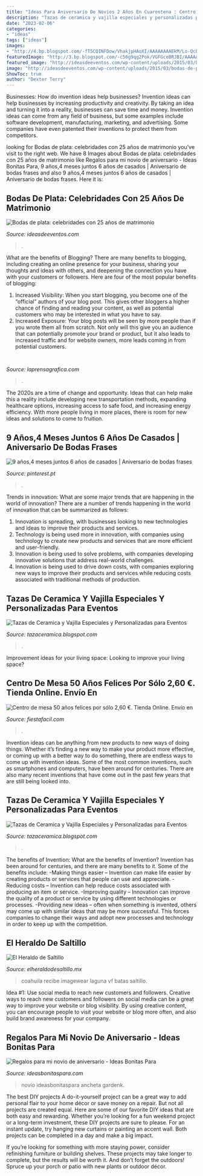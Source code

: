 ```yaml
---
title: "Ideas Para Aniversario De Novios 2 Años En Cuarentena : Centro De Mesa 50 Años Felices Por Sólo 2,60 €. Tienda Online. Envío En"
description: "Tazas de ceramica y vajilla especiales y personalizadas para eventos"
date: "2023-02-06"
categories:
- "ideas"
tags: ["ideas"]
images:
- "http://4.bp.blogspot.com/-fT5CQINFDow/VhakjpHAoXI/AAAAAAAAEkM/Lo-QcE5NTos/s1600/Taza%2Bcon%2Bfoto-taza%2Bcon%2Bcuchara%2Bde%2Bceramica%2Bideal%2Bpara%2Bfiestas%2Bde%2Bquince-souvenirs%2Bnacimiento-casamientos-comuniones%2Bwww.tazaceramica.blogspot.com.jpg"
featuredImage: "http://3.bp.blogspot.com/-c56g9qg2Pok/VGFGceBRJBI/AAAAAAAAB0c/uzSZv7Jz37s/s1600/mediana%2Bnovios%2Bcorazones%2Brojos.jpg"
featured_image: "http://ideasdeeventos.com/wp-content/uploads/2015/03/bodas-de-plata-ideas-momento-precioso.jpg"
image: "http://ideasdeeventos.com/wp-content/uploads/2015/03/bodas-de-plata-ideas-momento-precioso.jpg"
ShowToc: true
author: "Dexter Terry"
---
```



Businesses: How do invention ideas help businesses?
Invention ideas can help businesses by increasing productivity and creativity. By taking an idea and turning it into a reality, businesses can save time and money. Invention ideas can come from any field of business, but some examples include software development, manufacturing, marketing, and advertising. Some companies have even patented their inventions to protect them from competitors.

	

		
looking for Bodas de plata: celebridades con 25 años de matrimonio you've visit to the right web. We have 8 Images about Bodas de plata: celebridades con 25 años de matrimonio like Regalos para mi novio de aniversario - Ideas Bonitas Para, 9 años,4 meses juntos 6 años de casados | Aniversario de bodas frases and also 9 años,4 meses juntos 6 años de casados | Aniversario de bodas frases. Here it is:
		
    
## Bodas De Plata: Celebridades Con 25 Años De Matrimonio

<img loading=lazy src="http://ideasdeeventos.com/wp-content/uploads/2015/03/bodas-de-plata-ideas-momento-precioso.jpg" onerror="this.onerror=null;this.src='https://tse4.mm.bing.net/th?id=OIP.wIFeD658Fs4MLf7jqmEgYQHaFP&amp;pid=15.1';" alt="Bodas de plata: celebridades con 25 años de matrimonio">

_Source: ideasdeeventos.com_

>. 

	

What are the benefits of Blogging?
There are many benefits to blogging, including creating an online presence for your business, sharing your thoughts and ideas with others, and deepening the connection you have with your customers or followers. Here are four of the most popular benefits of blogging: 
1. Increased Visibility: When you start blogging, you become one of the “official” authors of your blog post. This gives other bloggers a higher chance of finding and reading your content, as well as potential customers who may be interested in what you have to say. 
2. Increased Exposure: Your blog posts will be seen by more people than if you wrote them all from scratch. Not only will this give you an audience that can potentially promote your brand or product, but it also leads to increased traffic and for website owners, more leads coming in from potential customers. 

    
## 

<img loading=lazy src="https://c.files.bbci.co.uk/8AB3/production/_110870553_frsimonwedding1994.jpg" onerror="this.onerror=null;this.src='https://tse1.mm.bing.net/th?id=OIP.-q0aImKJ_a8p5TocEu6-mwEsCo&amp;pid=15.1';" alt="">

_Source: laprensagrafica.com_

>. 

	

The 2020s are a time of change and opportunity. Ideas that can help make this a reality include developing new transportation methods, expanding healthcare options, increasing access to safe food, and increasing energy efficiency. With more people living in more places, there is room for new ideas and solutions to come to fruition.

    
## 9 Años,4 Meses Juntos 6 Años De Casados | Aniversario De Bodas Frases

<img loading=lazy src="https://i.pinimg.com/236x/0d/13/3a/0d133ae6d8061dfb98f99db50cfebcfa--surprise-chocolates.jpg?nii=t" onerror="this.onerror=null;this.src='https://tse3.mm.bing.net/th?id=OIP.cjpHURoRAdODJdrIGlNXKgAAAA&amp;pid=15.1';" alt="9 años,4 meses juntos 6 años de casados | Aniversario de bodas frases">

_Source: pinterest.pt_

>. 

	

Trends in innovation: What are some major trends that are happening in the world of innovation?
There are a number of trends happening in the world of innovation that can be summarized as follows: 
1. Innovation is spreading, with businesses looking to new technologies and ideas to improve their products and services. 
2. Technology is being used more in innovation, with companies using technology to create new products and services that are more efficient and user-friendly. 
3. Innovation is being used to solve problems, with companies developing innovative solutions that address real-world challenges. 
4. Innovation is being used to drive down costs, with companies exploring new ways to improve their products and services while reducing costs associated with traditional methods of production.

    
## Tazas De Ceramica Y Vajilla Especiales Y Personalizadas Para Eventos

<img loading=lazy src="http://3.bp.blogspot.com/-c56g9qg2Pok/VGFGceBRJBI/AAAAAAAAB0c/uzSZv7Jz37s/s1600/mediana%2Bnovios%2Bcorazones%2Brojos.jpg" onerror="this.onerror=null;this.src='https://tse4.mm.bing.net/th?id=OIP.DNflzfCbMpRczoadZz6xBgHaFj&amp;pid=15.1';" alt="Tazas de Ceramica y Vajilla Especiales y Personalizadas para Eventos">

_Source: tazaceramica.blogspot.com_

>. 

	

Improvement ideas for your living space:
Looking to improve your living space?

    
## Centro De Mesa 50 Años Felices Por Sólo 2,60 €. Tienda Online. Envío En

<img loading=lazy src="https://www.fiestafacil.com/content/images/thumbs/0018936_centro-de-mesa-50-anos-felices_600.jpeg" onerror="this.onerror=null;this.src='https://tse4.mm.bing.net/th?id=OIP.YYTCFeIafntkxlrKg1H9HAHaHa&amp;pid=15.1';" alt="Centro de mesa 50 años felices por sólo 2,60 €. Tienda Online. Envío en">

_Source: fiestafacil.com_

>. 

	

Invention ideas can be anything from new products to new ways of doing things. Whether it’s finding a new way to make your product more effective, or coming up with a better way to do something, there are endless ways to come up with invention ideas. Some of the most common inventions, such as smartphones and computers, have been around for centuries. There are also many recent inventions that have come out in the past few years that are still being looked into.

    
## Tazas De Ceramica Y Vajilla Especiales Y Personalizadas Para Eventos

<img loading=lazy src="http://4.bp.blogspot.com/-fT5CQINFDow/VhakjpHAoXI/AAAAAAAAEkM/Lo-QcE5NTos/s1600/Taza%2Bcon%2Bfoto-taza%2Bcon%2Bcuchara%2Bde%2Bceramica%2Bideal%2Bpara%2Bfiestas%2Bde%2Bquince-souvenirs%2Bnacimiento-casamientos-comuniones%2Bwww.tazaceramica.blogspot.com.jpg" onerror="this.onerror=null;this.src='https://tse2.mm.bing.net/th?id=OIP.XjOIeJGPn3QIWMZ-_7t6xAHaJ4&amp;pid=15.1';" alt="Tazas de Ceramica y Vajilla Especiales y Personalizadas para Eventos">

_Source: tazaceramica.blogspot.com_

>. 

	

The benefits of Invention: What are the benefits of Invention?
Invention has been around for centuries, and there are many benefits to it. Some of the benefits include: 
-Making things easier – Invention can make life easier by creating products or services that people can use and appreciate. 
-Reducing costs – Invention can help reduce costs associated with producing an item or service. 
-Improving quality – Innovation can improve the quality of a product or service by using different technologies or processes. 
-Providing new ideas – often when something is invented, others may come up with similar ideas that may be more successful. This forces companies to change their ways and adopt new processes and technology in order to keep up with the competition.

    
## El Heraldo De Saltillo

<img loading=lazy src="https://www.elheraldodesaltillo.mx/wp-content/uploads/2020/05/coahuila-recibe-4.jpg" onerror="this.onerror=null;this.src='https://tse4.mm.bing.net/th?id=OIP.T5Xs4A0EPnQ-eASDmZWw8QHaE8&amp;pid=15.1';" alt="El Heraldo de Saltillo">

_Source: elheraldodesaltillo.mx_

>coahuila recibe imagewear laguna vf batas saltillo. 

	

Idea #1: Use social media to reach new customers and followers.
Creative ways to reach new customers and followers on social media can be a great way to improve your website or blog visibility. By using creative content, you can encourage people to visit your website or blog more often, and also build brand awareness for your company.

    
## Regalos Para Mi Novio De Aniversario - Ideas Bonitas Para

<img loading=lazy src="https://ideasbonitaspara.com/wp-content/uploads/2018/02/Regalos-para-mi-novio-de-aniversario.jpg" onerror="this.onerror=null;this.src='https://tse4.mm.bing.net/th?id=OIP.FaZmqYhX32mThOhqw2_sRgHaNK&amp;pid=15.1';" alt="Regalos para mi novio de aniversario - Ideas Bonitas Para">

_Source: ideasbonitaspara.com_

>novio ideasbonitaspara ancheta gardenk. 

	

The best DIY projects
A do-it-yourself project can be a great way to add personal flair to your home décor or save money on a repair. But not all projects are created equal. Here are some of our favorite DIY ideas that are both easy and rewarding.
Whether you’re looking for a fun weekend project or a long-term investment, these DIY projects are sure to please. For an instant update, try hanging new curtains or painting an accent wall. Both projects can be completed in a day and make a big impact.

If you’re looking for something with more staying power, consider refinishing furniture or building shelves. These projects may take longer to complete, but the results will be worth it. And don’t forget the outdoors! Spruce up your porch or patio with new plants or outdoor décor.


